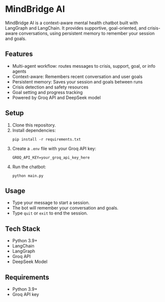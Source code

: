 # MindBridge AI

MindBridge AI is a context-aware mental health chatbot built with LangGraph and LangChain. It provides supportive, goal-oriented, and crisis-aware conversations, using persistent memory to remember your session and goals.

## Features

- Multi-agent workflow: routes messages to crisis, support, goal, or info agents
- Context-aware: Remembers recent conversation and user goals
- Persistent memory: Saves your session and goals between runs
- Crisis detection and safety resources
- Goal setting and progress tracking
- Powered by Groq API and DeepSeek model

## Setup

1. Clone this repository.
2. Install dependencies:
	```
	pip install -r requirements.txt
	```
3. Create a `.env` file with your Groq API key:
	```
	GROQ_API_KEY=your_groq_api_key_here
	```
4. Run the chatbot:
	```
	python main.py
	```

## Usage

- Type your message to start a session.
- The bot will remember your conversation and goals.
- Type `quit` or `exit` to end the session.

## Tech Stack

- Python 3.9+
- LangChain
- LangGraph
- Groq API
- DeepSeek Model

## Requirements

- Python 3.9+
- Groq API key